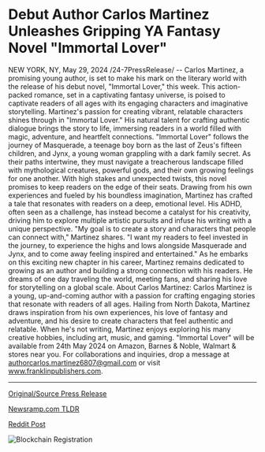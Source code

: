 # Debut Author Carlos Martinez Unleashes Gripping YA Fantasy Novel "Immortal Lover"

NEW YORK, NY, May 29, 2024 /24-7PressRelease/ -- Carlos Martinez, a promising young author, is set to make his mark on the literary world with the release of his debut novel, "Immortal Lover," this week. This action-packed romance, set in a captivating fantasy universe, is poised to captivate readers of all ages with its engaging characters and imaginative storytelling.  Martinez's passion for creating vibrant, relatable characters shines through in "Immortal Lover." His natural talent for crafting authentic dialogue brings the story to life, immersing readers in a world filled with magic, adventure, and heartfelt connections.  "Immortal Lover" follows the journey of Masquerade, a teenage boy born as the last of Zeus's fifteen children, and Jynx, a young woman grappling with a dark family secret. As their paths intertwine, they must navigate a treacherous landscape filled with mythological creatures, powerful gods, and their own growing feelings for one another. With high stakes and unexpected twists, this novel promises to keep readers on the edge of their seats.  Drawing from his own experiences and fueled by his boundless imagination, Martinez has crafted a tale that resonates with readers on a deep, emotional level.   His ADHD, often seen as a challenge, has instead become a catalyst for his creativity, driving him to explore multiple artistic pursuits and infuse his writing with a unique perspective.  "My goal is to create a story and characters that people can connect with," Martinez shares. "I want my readers to feel invested in the journey, to experience the highs and lows alongside Masquerade and Jynx, and to come away feeling inspired and entertained."  As he embarks on this exciting new chapter in his career, Martinez remains dedicated to growing as an author and building a strong connection with his readers. He dreams of one day traveling the world, meeting fans, and sharing his love for storytelling on a global scale.  About Carlos Martinez: Carlos Martinez is a young, up-and-coming author with a passion for crafting engaging stories that resonate with readers of all ages. Hailing from North Dakota, Martinez draws inspiration from his own experiences, his love of fantasy and adventure, and his desire to create characters that feel authentic and relatable.   When he's not writing, Martinez enjoys exploring his many creative hobbies, including art, music, and gaming.  "Immortal Lover" will be available from 24th May 2024 on Amazon, Barnes & Noble, Walmart & stores near you. For collaborations and inquiries, drop a message at authorcarlos.martinez6807@gmail.com or visit www.franklinpublishers.com. 

---

[Original/Source Press Release](https://www.24-7pressrelease.com/press-release/511199/debut-author-carlos-martinez-unleashes-gripping-ya-fantasy-novel-immortal-lover)
                    

[Newsramp.com TLDR](https://newsramp.com/curated-news/debut-author-carlos-martinez-releases-action-packed-romance-novel-immortal-lover/60fed8c90d05987f98d7147661d754be) 

 



[Reddit Post](https://www.reddit.com/r/Lifestyle_Culture/comments/1d3m3wh/debut_author_carlos_martinez_releases/) 



![Blockchain Registration](https://cdn.newsramp.app/24-7PressRelease/qrcode/245/29/rainKyWM.webp)